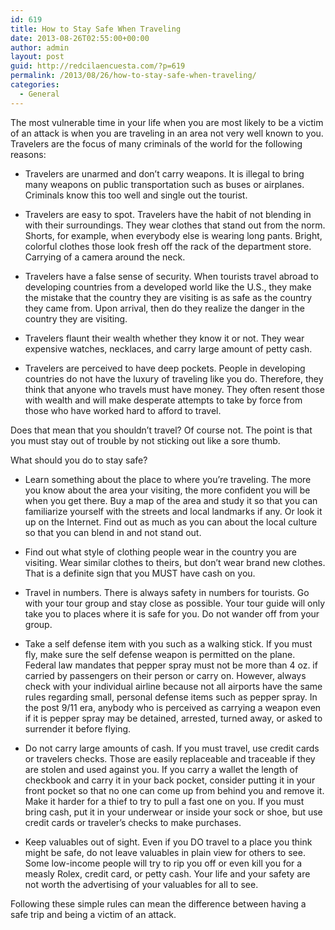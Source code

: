 ```yaml
---
id: 619
title: How to Stay Safe When Traveling
date: 2013-08-26T02:55:00+00:00
author: admin
layout: post
guid: http://redcilaencuesta.com/?p=619
permalink: /2013/08/26/how-to-stay-safe-when-traveling/
categories:
  - General
---
```

The most vulnerable time in your life when you are most likely to be a victim of an attack is when you are traveling in an area not very well known to you. Travelers are the focus of many criminals of the world for the following reasons:

* Travelers are unarmed and don’t carry weapons. It is illegal to bring many weapons on public transportation such as buses or airplanes. Criminals know this too well and single out the tourist.

* Travelers are easy to spot. Travelers have the habit of not blending in with their surroundings. They wear clothes that stand out from the norm. Shorts, for example, when everybody else is wearing long pants. Bright, colorful clothes those look fresh off the rack of the department store. Carrying of a camera around the neck.

* Travelers have a false sense of security. When tourists travel abroad to developing countries from a developed world like the U.S., they make the mistake that the country they are visiting is as safe as the country they came from. Upon arrival, then do they realize the danger in the country they are visiting.

* Travelers flaunt their wealth whether they know it or not. They wear expensive watches, necklaces, and carry large amount of petty cash.

* Travelers are perceived to have deep pockets. People in developing countries do not have the luxury of traveling like you do. Therefore, they think that anyone who travels must have money. They often resent those with wealth and will make desperate attempts to take by force from those who have worked hard to afford to travel.

Does that mean that you shouldn’t travel? Of course not. The point is that you must stay out of trouble by not sticking out like a sore thumb.

What should you do to stay safe?

* Learn something about the place to where you’re traveling. The more you know about the area your visiting, the more confident you will be when you get there. Buy a map of the area and study it so that you can familiarize yourself with the streets and local landmarks if any. Or look it up on the Internet. Find out as much as you can about the local culture so that you can blend in and not stand out.

* Find out what style of clothing people wear in the country you are visiting. Wear similar clothes to theirs, but don’t wear brand new clothes. That is a definite sign that you MUST have cash on you.

* Travel in numbers. There is always safety in numbers for tourists. Go with your tour group and stay close as possible. Your tour guide will only take you to places where it is safe for you. Do not wander off from your group.

* Take a self defense item with you such as a walking stick. If you must fly, make sure the self defense weapon is permitted on the plane. Federal law mandates that pepper spray must not be more than 4 oz. if carried by passengers on their person or carry on. However, always check with your individual airline because not all airports have the same rules regarding small, personal defense items such as pepper spray. In the post 9/11 era, anybody who is perceived as carrying a weapon even if it is pepper spray may be detained, arrested, turned away, or asked to surrender it before flying.

* Do not carry large amounts of cash. If you must travel, use credit cards or travelers checks. Those are easily replaceable and traceable if they are stolen and used against you. If you carry a wallet the length of checkbook and carry it in your back pocket, consider putting it in your front pocket so that no one can come up from behind you and remove it. Make it harder for a thief to try to pull a fast one on you. If you must bring cash, put it in your underwear or inside your sock or shoe, but use credit cards or traveler’s checks to make purchases.

* Keep valuables out of sight. Even if you DO travel to a place you think might be safe, do not leave valuables in plain view for others to see. Some low-income people will try to rip you off or even kill you for a measly Rolex, credit card, or petty cash. Your life and your safety are not worth the advertising of your valuables for all to see.

Following these simple rules can mean the difference between having a safe trip and being a victim of an attack.